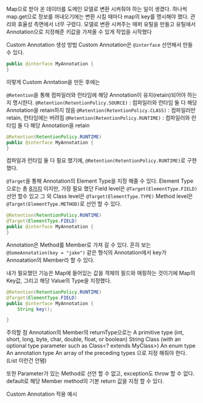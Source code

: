 
Map으로 받아 온 데이터를 도메인 모델로 변환 시켜줘야 하는 일이 생겼다.
하나씩 map.get으로 정보를 꺼내오기에는 변환 시킬 때마다 map의 key를 명시해야 했다.
관리와 효율성 측면에서 너무 구렸다. 모델로 변환 시켜주는 매퍼 유틸을 만들고
유틸에서 Annotation으로 지정해준 키값을 가져올 수 있게 작업을 시작했다

Custom Annotation 생성 방법
Custom Annotation은 `@interface` 선언해서 만들 수 있다.
``` java
public @interface MyAnnotation {
}
```

이렇게 Custom Anntation을 만든 후에는

`@Retention`을 통해 컴파일러와 런타임에 해당 Annotation이 유지(retain)되어야 하는지 명시한다.
`@Retention(RetentionPolicy.SOURCE)` : 컴파일러와 런타임 둘 다 해당 Annotation을 retain하지 않음
`@Retention(RetentionPolicy.CLASS)` : 컴파일러만 retain, 런타임에는 버려짐
`@Retention(RetentionPolicy.RUNTIME)` : 컴파일러와 런타임 둘 다 해당 Annotation을 retain

``` java
@Retention(RetentionPolicy.RUNTIME)
public @interface MyAnnotation {
}
```
컴파일과 런타임 둘 다 필요 했기에, `@Retention(RetentionPolicy.RUNTIME)`로 구현했다.

`@Target`을 통해 Annotation의 Element Type을 지정 해줄 수 있다. Element Type으로는 총 [8가지](https://docs.oracle.com/javase/tutorial/java/annotations/predefined.html) 이지만,
가장 필요 했던 Field level은 `@Target(ElementType.FIELD)`선언 할수 있고
그 외 Class level은 `@Target(ElementType.TYPE)` 
Method level은 `@Target(ElementType.METHOD)`로 선언 할 수 있다.
``` java
@Retention(RetentionPolicy.RUNTIME)
@Target(ElementType.FIELD)
public @interface MyAnnotation {
}
```

Annotation은 Method를 Member로 가져 갈 수 있다.
흔히 보는 `@SomeAnnotation(key = "jake")` 같은 형식의 Annotation에서 key가 Annoatation의 Member라 할 수 있다.

내가 필요했던 기능은 Map에 들어있는 값을 객체의 필드와 매핑하는 것이기에
Map의 Key값, 그리고 해당 Value의 Type을 지정했다.

``` java
@Retention(RetentionPolicy.RUNTIME)
@Target(ElementType.FIELD)
public @interface MyAnnotation {
    String key();

}
```
주의할 점 
Annotation의 Member의 returnType으로는 
A primitive type (int, short, long, byte, char, double, float, or boolean)
String
Class (with an optional type parameter such as Class<? extends MyClass>)
An enum type
An annotation type
An array of the preceding types
으로 지정 해줘야 한다. (List 이런건 안됌)

또한 Parameter가 있는 Method로 선언 할 수 없고, exception도 throw 할 수 없다.
default로 해당 Member method의 기본 return 값을 지정 할 수 있다.

Custom Annotation 적용 예시

